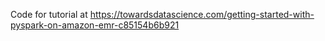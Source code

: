 Code for tutorial at https://towardsdatascience.com/getting-started-with-pyspark-on-amazon-emr-c85154b6b921

